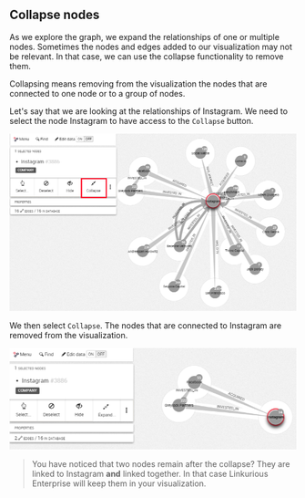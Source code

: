 ## Collapse nodes

As we explore the graph, we expand the relationships of one or multiple nodes. Sometimes the nodes and edges added to our visualization may not be relevant. In that case, we can use the collapse functionality to remove them.

Collapsing means removing from the visualization the nodes that are connected to one node or to a group of nodes.

Let's say that we are looking at the relationships of Instagram.
We need to select the node Instagram to have access to the ```Collapse``` button.

![](NodetoC.png)

We then select ```Collapse```. The nodes that are connected to Instagram are removed from the visualization.

![](Collapsed.png)

> You have noticed that two nodes remain after the collapse? They are linked to Instagram **and** linked together. In that case Linkurious Enterprise will keep them in your visualization.
